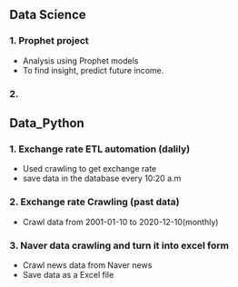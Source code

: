 ## Data Science
### 1. Prophet project
* Analysis using Prophet models
* To find insight, predict future income.
### 2. 

## Data_Python
### 1. Exchange rate ETL automation (dalily)
 * Used crawling to get exchange rate
 * save data in the database every 10:20 a.m
### 2. Exchange rate Crawling (past data)
* Crawl data from 2001-01-10 to 2020-12-10(monthly)
### 3. Naver data crawling and turn it into excel form
* Crawl news data from Naver news
* Save data as a Excel file
